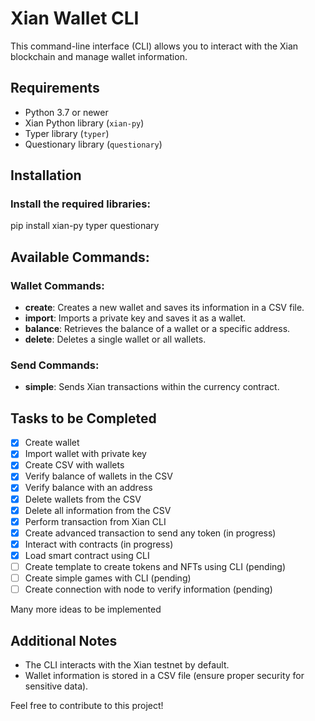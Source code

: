# Xian Wallet CLI

This command-line interface (CLI) allows you to interact with the Xian blockchain and manage wallet information.

## Requirements

- Python 3.7 or newer
- Xian Python library (`xian-py`)
- Typer library (`typer`)
- Questionary library (`questionary`)

## Installation

### Install the required libraries:
pip install xian-py typer questionary

## Available Commands:

### Wallet Commands:

- **create**: Creates a new wallet and saves its information in a CSV file.
- **import**: Imports a private key and saves it as a wallet.
- **balance**: Retrieves the balance of a wallet or a specific address.
- **delete**: Deletes a single wallet or all wallets.

### Send Commands:

- **simple**: Sends Xian transactions within the currency contract.

## Tasks to be Completed

- [x] Create wallet
- [x] Import wallet with private key
- [x] Create CSV with wallets
- [x] Verify balance of wallets in the CSV
- [x] Verify balance with an address
- [x] Delete wallets from the CSV
- [x] Delete all information from the CSV
- [x] Perform transaction from Xian CLI
- [x] Create advanced transaction to send any token (in progress)
- [x] Interact with contracts (in progress)
- [x] Load smart contract using CLI
- [ ] Create template to create tokens and NFTs using CLI (pending)
- [ ] Create simple games with CLI (pending)
- [ ] Create connection with node to verify information (pending)

Many more ideas to be implemented

## Additional Notes

- The CLI interacts with the Xian testnet by default.
- Wallet information is stored in a CSV file (ensure proper security for sensitive data).

Feel free to contribute to this project!

